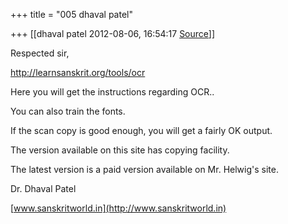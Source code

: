 +++
title = "005 dhaval patel"

+++
[[dhaval patel	2012-08-06, 16:54:17 [Source](https://groups.google.com/g/bvparishat/c/gFE7lpBSCfM)]]



Respected sir,

  

<http://learnsanskrit.org/tools/ocr>

  

Here you will get the instructions regarding OCR..

You can also train the fonts.

If the scan copy is good enough, you will get a fairly OK output.

  

The version available on this site has copying facility.

The latest version is a paid version available on Mr. Helwig's site.

  

Dr. Dhaval Patel

[www.sanskritworld.in](http://www.sanskritworld.in)

